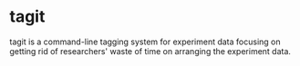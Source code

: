 # tagit

tagit is a command-line tagging system for experiment data focusing on getting rid of
researchers' waste of time on arranging the experiment data.
